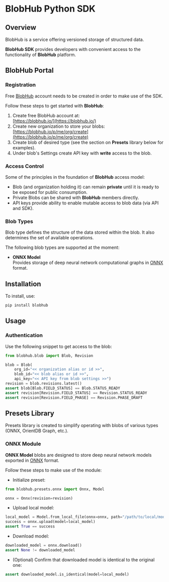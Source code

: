 # BlobHub Python SDK 

## Overview 

BlobHub is a service offering versioned storage of structured data.     

**BlobHub SDK** provides developers with convenient access to the functionality of **BlobHub** platform.

## BlobHub Portal 

### Registration 

Free [BlobHub](https://blobhub.io/) account needs to be created in order to make use of the SDK.

Follow these steps to get started with **BlobHub**:
 
  1. Create free BlobHub account at:  
     [https://blobhub.io/](https://blobhub.io/)
  2. Create new organization to store your blobs:   
     [https://blobhub.io/p/me/org/create](https://blobhub.io/p/me/org/create)
  3. Create blob of desired type (see the section on **Presets** library below for examples).      
  4. Under blob's Settings create API key with **write** access to the blob. 
  
### Access Control   

Some of the principles in the foundation of **BlobHub** access model: 

  - Blob (and organization holding it) can remain **private** until it is ready to be exposed for public consumption. 
  - Private Blobs can be shared with **BlobHub** members directly.   
  - API keys provide ability to enable mutable access to blob data (via API and SDK).   

### Blob Types

Blob type defines the structure of the data stored within the blob.
It also determines the set of available operations.  

The following blob types are supported at the moment:

  - **ONNX Model**   
    Provides storage of deep neural network computational graphs in [ONNX](https://onnx.ai/) format. 

## Installation 

To install, use:

```bash
pip install blobhub
``` 

## Usage

### Authentication

Use the following snippet to get access to the blob:

```python
from blobhub.blob import Blob, Revision

blob = Blob(
    org_id="<< organization alias or id >>", 
    blob_id="<< blob alias or id >>", 
    api_key="<< API key from blob settings >>")
revision = blob.revisions.latest()
assert blob[Blob.FIELD_STATUS] == Blob.STATUS_READY
assert revision[Revision.FIELD_STATUS] == Revision.STATUS_READY
assert revision[Revision.FIELD_PHASE] == Revision.PHASE_DRAFT
```

## Presets Library 

Presets library is created to simplify operating with blobs of various types (ONNX, OrientDB Graph, etc.). 

### ONNX Module 

**ONNX Model** blobs are designed to store deep neural network models exported in [ONNX](https://onnx.ai/) format. 

Follow these steps to make use of the module: 

  - Initialize preset:

```python
from blobhub.presets.onnx import Onnx, Model

onnx = Onnx(revision=revision)
``` 

  - Upload local model:  

```python
local_model = Model.from_local_file(onnx=onnx, path="/path/to/local/model.onnx")
success = onnx.upload(model=local_model)
assert True == success
```

  - Download model:  

```python
downloaded_model = onnx.download()
assert None != downloaded_model
```

  - (Optional) Confirm that downloaded model is identical to the original one: 

```python
assert downloaded_model.is_identical(model=local_model)
```
